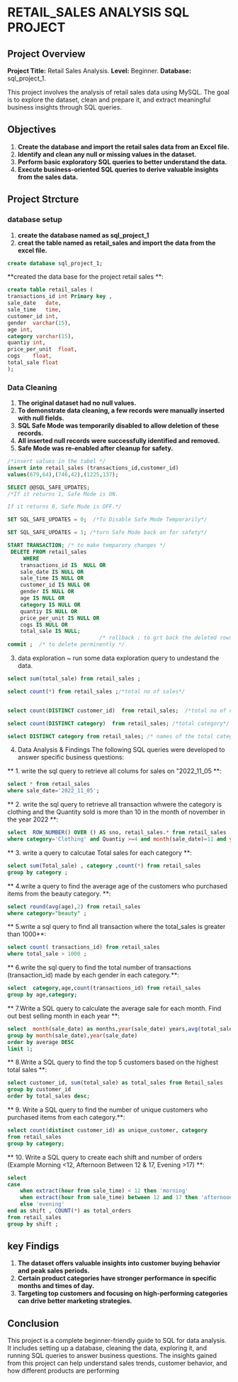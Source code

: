 # RETAIL_SALES ANALYSIS  SQL PROJECT

## Project Overview

**Project Title:** Retail Sales Analysis.
**Level:** Beginner.
**Database:** sql_project_1. 

This project involves the analysis of retail sales data using MySQL. The goal is to explore the dataset, clean and prepare it, and extract meaningful business insights through SQL queries.

## Objectives
1. **Create the database and import the retail sales data from an Excel file.**
2. **Identify and clean any null or missing values in the dataset.**
3. **Perform basic exploratory SQL queries to better understand the data.**
4. **Execute business-oriented SQL queries to derive valuable insights from the sales data.**

## Project Strcture 
### database setup
1. **create the database named as sql_project_1**
2. **creat the table named as retail_sales and import the data from the excel file.**

```sql
create database sql_project_1;
```


**created the data base for the project retail sales **:

```sql
create table retail_sales ( 
transactions_id	int Primary key ,
sale_date	date,
sale_time	time,
customer_id	int,
gender	varchar(15),
age	int,
category varchar(15),
quantiy	int,
price_per_unit	float,
cogs	float,
total_sale float
);
```

 ### Data  Cleaning
1. **The original dataset had no null values.**
2. **To demonstrate data cleaning, a few records were manually inserted with null fields.**
3. **SQL Safe Mode was temporarily disabled to allow deletion of these records.**
4. **All inserted null records were successfully identified and removed.**
5. **Safe Mode was re-enabled after cleanup for safety.**

```sql
/*insert values in the tabel */
insert into retail_sales (transactions_id,customer_id)
values(679,64),(746,42),(1225,137);

SELECT @@SQL_SAFE_UPDATES;
/*If it returns 1, Safe Mode is ON.

If it returns 0, Safe Mode is OFF.*/

SET SQL_SAFE_UPDATES = 0;  /*To Disable Safe Mode Temporarily*/

SET SQL_SAFE_UPDATES = 1; /*turn Safe Mode back on for safety*/

START TRANSACTION; /* to make temparory changes */
 DELETE FROM retail_sales
     WHERE 
    transactions_id IS  NULL OR
    sale_date IS NULL OR
    sale_time IS NULL OR
    customer_id IS NULL OR
    gender IS NULL OR
    age IS NULL OR
    category IS NULL OR
    quantiy IS NULL OR
    price_per_unit IS NULL OR
    cogs IS NULL OR
    total_sale IS NULL;
                             /* rollback ; to grt back the deleted rows */
commit ;  /* to delete perminently */
```


3. data  exploration
~ run some data exploration query to undestand the data.
```sql
select sum(total_sale) from retail_sales ;

select count(*) from retail_sales ;/*total no of sales*/


select count(DISTINCT customer_id)  from retail_sales;  /*total no of customer*/

select count(DISTINCT category)  from retail_sales; /*total category*/

select DISTINCT category from retail_sales; /* names of the total category*/
```



4. Data Analysis & Findings
The following SQL queries were developed to answer specific business questions:


** 1. write the sql query to retrieve all colums for sales on "2022_11_05 **:
```sql
select * from retail_sales
where sale_date='2022_11_05';
```

**  2. write the sql query to retrieve all transaction whwere the category is clothing and the Quantity sold is more than 10 in the month of november in the year 2022 **:
```sql
select  ROW_NUMBER() OVER () AS sno, retail_sales.* from retail_sales
where category='Clothing' and Quantiy >=4 and month(sale_date)=11 and year(sale_date)=2022; 
```

**  3. write a query to calcutae Total sales for each category **:
```sql
select sum(Total_sale) , category ,count(*) from retail_sales
group by category ; 
```

**  4.write a query to find the average age of the customers who purchased items from the beauty category. **:
```sql
select round(avg(age),2) from retail_sales
where category="beauty" ; 
```

**  5.write a sql query to find all transaction where the total_sales is greater than 1000**:
```sql
select count( transactions_id) from retail_sales
where total_sale > 1000 ; 
```

**  6.write the sql query to find the total number of transactions (transaction_id) made by each gender in each category.**:
```sql
select  category,age,count(transactions_id) from retail_sales
group by age,category; 
```

**   7.Write a SQL query to calculate the average sale for each month. Find out best selling month in each year **:
```sql
select  month(sale_date) as months,year(sale_date) years,avg(total_sale) as average from retail_sales
group by month(sale_date),year(sale_date) 
order by average DESC
limit 1;  
```

**  8.Write a SQL query to find the top 5 customers based on the highest total sales **:
```sql
select customer_id, sum(total_sale) as total_sales from Retail_sales
group by customer_id
order by total_sales desc; 
```

**  9. Write a SQL query to find the number of unique customers who purchased items from each category.**:
```sql
select count(distinct customer_id) as unique_customer, category
from retail_sales 
group by category; 
```

**  10. Write a SQL query to create each shift and number of orders (Example Morning <12, Afternoon Between 12 & 17, Evening >17) **:
```sql
select 
case 
	when extract(hour from sale_time) < 12 then 'morning'
    when extract(hour from sale_time) between 12 and 17 then 'afternoon'
    else 'evening'
end as shift , COUNT(*) as total_orders  
from retail_sales
group by shift ;
```

## key Findigs
 1. **The dataset offers valuable insights into customer buying behavior and peak sales periods.**
 2. **Certain product categories have stronger performance in specific months and times of day.**
 3. **Targeting top customers and focusing on high-performing categories can drive better marketing strategies.**

## Conclusion
This project is a complete beginner-friendly guide to SQL for data analysis. It includes setting up a database, cleaning the data, exploring it, and running SQL queries to answer business questions. The insights gained from this project can help understand sales trends, customer behavior, and how different products are performing

